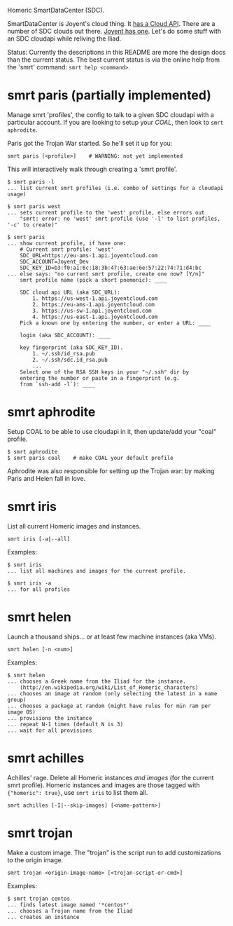 Homeric SmartDataCenter (SDC).

SmartDataCenter is Joyent's cloud thing. It [has a Cloud
API](http://apidocs.joyent.com/cloudapi/). There are a number of SDC clouds out
there. [Joyent has one](https://my.joyentcloud.com). Let's do some stuff with
an SDC cloudapi while reliving the Iliad.

Status: Currently the descriptions in this README are more the design docs
than the current status. The best current status is via the online help
from the 'smrt' command: `smrt help <command>`.


# smrt paris (partially implemented)

Manage smrt 'profiles', the config to talk to a given SDC cloudapi
with a particular account. If you are looking to setup your *COAL*,
then look to `smrt aphrodite`.

Paris got the Trojan War started. So he'll set it up for you:

    smrt paris [<profile>]    # WARNING: not yet implemented

This will interactively walk through creating a 'smrt profile'.

    $ smrt paris -l
    ... list current smrt profiles (i.e. combo of settings for a cloudapi usage)

    $ smrt paris west
    ... sets current profile to the 'west' profile, else errors out
        "smrt: error: no 'west' smrt profile (use '-l' to list profiles, '-c' to create)"

    $ smrt paris
    ... show current profile, if have one:
        # Current smrt profile: 'west'
        SDC_URL=https://eu-ams-1.api.joyentcloud.com
        SDC_ACCOUNT=Joyent_Dev
        SDC_KEY_ID=b3:f0:a1:6c:18:3b:47:63:ae:6e:57:22:74:71:d4:bc
    ... else says: "no current smrt profile, create one now? [Y/n]"
        smrt profile name (pick a short pnemonic): ____

        SDC cloud api URL (aka SDC_URL):
            1. https://us-west-1.api.joyentcloud.com
            2. https://eu-ams-1.api.joyentcloud.com
            3. https://us-sw-1.api.joyentcloud.com
            4. https://us-east-1.api.joyentcloud.com
        Pick a known one by entering the number, or enter a URL: ____

        login (aka SDC_ACCOUNT): ____

        key fingerprint (aka SDC_KEY_ID).
            1. ~/.ssh/id_rsa.pub
            2. ~/.ssh/sdc.id_rsa.pub
            ...
        Select one of the RSA SSH keys in your "~/.ssh" dir by
        entering the number or paste in a fingerprint (e.g.
        from `ssh-add -l`): ____


# smrt aphrodite

Setup COAL to be able to use cloudapi in it, then update/add your "coal"
profile.

    $ smrt aphrodite
    $ smrt paris coal    # make COAL your default profile

Aphrodite was also responsible for setting up the Trojan war: by making Paris
and Helen fall in love.


# smrt iris

List all current Homeric images and instances.

    smrt iris [-a|--all]

Examples:

    $ smrt iris
    ... list all machines and images for the current profile.

    $ smrt iris -a
    ... for all profiles


# smrt helen

Launch a thousand ships... or at least few machine instances (aka VMs).

    smrt helen [-n <num>]

Examples:

    $ smrt helen
    ... chooses a Greek name from the Iliad for the instance.
        (http://en.wikipedia.org/wiki/List_of_Homeric_characters)
    ... chooses an image at random (only selecting the latest in a name group)
    ... chooses a package at random (might have rules for min ram per image OS)
    ... provisions the instance
    ... repeat N-1 times (default N is 3)
    ... wait for all provisions


# smrt achilles

Achilles' rage. Delete all Homeric instances *and images* (for the current
smrt profile). Homeric instances and images are those tagged with `{"homeric":
true}`, use `smrt iris` to list them all.

    smrt achilles [-I|--skip-images] [<name-pattern>]


# smrt trojan

Make a custom image. The "trojan" is the script run to add customizations
to the origin image.

    smrt trojan <origin-image-name> [<trojan-script-or-cmd>]

Examples:

    $ smrt trojan centos
    ... finds latest image named '*centos*'
    ... chooses a Trojan name from the Iliad
    ... creates an instance
